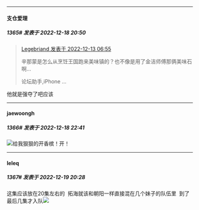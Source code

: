 

*****

####  支仓爱理  
##### 1365#       发表于 2022-12-18 20:50

<blockquote><a href="httphttps://bbs.saraba1st.com/2b/forum.php?mod=redirect&amp;goto=findpost&amp;pid=58915328&amp;ptid=2034419" target="_blank">Legebriand 发表于 2022-12-13 06:55</a>

辛那蒙是怎么从烹饪王国跑来美味镇的？也不像是用了金洁师傅那俩美味石啊…

论坛助手,iPhone ...</blockquote>
他就是强夺了吧应该 



*****

####  jaewoongh  
##### 1366#       发表于 2022-12-18 22:41

<img src="https://static.saraba1st.com/image/smiley/face2017/134.png" referrerpolicy="no-referrer">给我狠狠的开香槟！开！



*****

####  leleq  
##### 1367#       发表于 2022-12-19 20:28

这集应该放在20集左右的  拓海就该和朝阳一样直接混在几个妹子的队伍里  到了最后几集才入队<img src="https://static.saraba1st.com/image/smiley/face2017/001.png" referrerpolicy="no-referrer">

